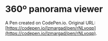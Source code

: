 # 360º panorama viewer

A Pen created on CodePen.io. Original URL: [https://codepen.io/Izmargad/pen/rNLvoqp](https://codepen.io/Izmargad/pen/rNLvoqp).


